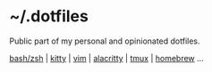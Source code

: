 # ~/.dotfiles

Public part of my personal and opinionated dotfiles.

[bash/zsh](topics/shell) | [kitty](topics/kitty) | [vim](topics/vim) | [alacritty](topics/alacritty) | [tmux](topics/tmux) | [homebrew](topics/homebrew) ...
